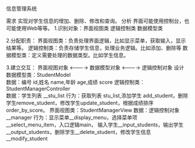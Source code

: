 信息管理系统

需求
	实现对学生信息的增加、删除、修改和查询。
分析
界面可能使用控制台，也可能使用Web等等。
1.识别对象：界面视图类     逻辑控制类     数据模型类

2.分配职责：
界面视图类：负责处理界面逻辑，比如显示菜单，获取输入，显示结果等。
逻辑控制类：负责存储学生信息，处理业务逻辑。比如添加、删除等
数据模型类：定义需要处理的数据类型。比如学生信息。


3.建立交互：
界面视图对象  <----> 数据模型对象   <---->  逻辑控制对象
设计
	数据模型类：StudentModel	
		数据：编号 id,姓名 name,年龄 age,成绩 score 
	逻辑控制类：StudentManagerController	
		数据：学生列表 __stu_list 
		行为：获取列表 stu_list,添加学生 add_student，删除学生remove_student，修改学生update_student，根据成绩排序order_by_score。
	界面视图类：StudentManagerView
		数据：逻辑控制对象__manager
		行为：显示菜单__display_menu，选择菜单项__select_menu_item，入口逻辑main，
输入学生__input_students，输出学生__output_students，删除学生__delete_student，修改学生信息__modify_student